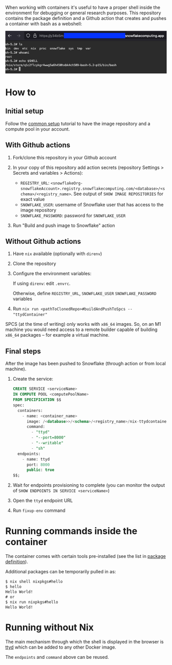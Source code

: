 When working with containers it's useful to have a proper shell inside the
environment for debugging or general research purposes. This repository contains
the package definition and a Github action that creates and pushes a container
with bash as a webshell:

![screenshot of ttyd running in browser](./doc/main_screenshot.png)

# How to

## Initial setup

Follow the [common setup](https://docs.snowflake.com/developer-guide/snowpark-container-services/tutorials/common-setup)
tutorial to have the image repository and a compute pool in your account.

## With Github actions

1. Fork/clone this repository in your Github account
2. In your copy of this repository add action secrets (repository Settings >
   Secrets and variables > Actions):

    - `REGISTRY_URL`:
      `<snowflakeOrg-snowflakeAccount>.registry.snowflakecomputing.com/<database>/<schema>/<registry_name>`.
      See output of `SHOW IMAGE REPOSITORIES` for exact value
    - `SNOWFLAKE_USER`: username of Snowflake user that has access to the image
      repository
    - `SNOWFLAKE_PASSWORD`: password for `SNOWFLAKE_USER`

3. Run "Build and push image to Snowflake" action

## Without Github actions

1. Have `nix` available (optionally with `direnv`)
2. Clone the repository
3. Configure the environment variables:

    If using `direnv`: edit `.envrc`.

    Otherwise, define `REGISTRY_URL`, `SNOWFLAKE_USER` `SNOWFLAKE_PASSWORD`
    variables

4. Run `nix run <pathToClonedRepo>#buildAndPushToSpcs -- "ttydContainer"`

SPCS (at the time of writing) only works with `x86_64` images. So, on an M1
machine you would need access to a remote builder capable of building `x86_64`
packages – for example a virtual machine.

## Final steps

After the image has been pushed to Snowflake (through action or from local
machine).

1. Create the service:

    ```SQL
    CREATE SERVICE <serviceName>
    IN COMPUTE POOL <computePoolName>
    FROM SPECIFICATION $$
    spec:
      containers:
        - name: <container_name>
          image: /<database>>/<schema>/<registry_name>/nix-ttydcontainer:latest
          command:
            - "ttyd"
            - "--port=8000"
            - "--writable"
            - "sh"
      endpoints:
        - name: ttyd
          port: 8000
          public: true
    $$;
    ```

2. Wait for endpoints provisioning to complete (you can monitor the output of
   `SHOW ENDPOINTS IN SERVICE <serviceName>`)
3. Open the `ttyd` endpoint URL
4. Run `fixup-env` command

# Running commands inside the container

The container comes with certain tools pre-installed (see the list in [package
definition](./packages/ttydContainer/package.nix)).

Additional packages can be temporarily pulled in as:

```shell
$ nix shell nixpkgs#hello
$ hello
Hello World!
# or
$ nix run nixpkgs#hello
Hello World!
```

# Running without Nix

The main mechanism through which the shell is displayed in the browser is
[ttyd](https://tsl0922.github.io/ttyd/) which can be added to any other Docker
image.

The `endpoints` and `command` above can be reused.
